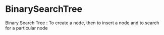 # BinarySearchTree
Binary Search Tree : To create a node, then to insert a node  and to search for a particular node 
